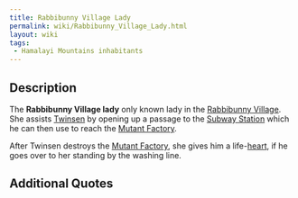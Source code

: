 ```yaml
---
title: Rabbibunny Village Lady
permalink: wiki/Rabbibunny_Village_Lady.html
layout: wiki
tags:
 - Hamalayi Mountains inhabitants
---
```


## Description

The **Rabbibunny Village lady** only known lady in the [Rabbibunny
Village](Rabbibunny_Village "wikilink"). She assists
[Twinsen](Twinsen "wikilink") by opening up a passage to the [Subway
Station](Subway_Station "wikilink") which he can then use to reach the
[Mutant Factory](Mutant_Factory "wikilink").

After Twinsen destroys the [Mutant Factory](Mutant_Factory "wikilink"),
she gives him a life-[heart](heart "wikilink"), if he goes over to her
standing by the washing line.

## Additional Quotes
